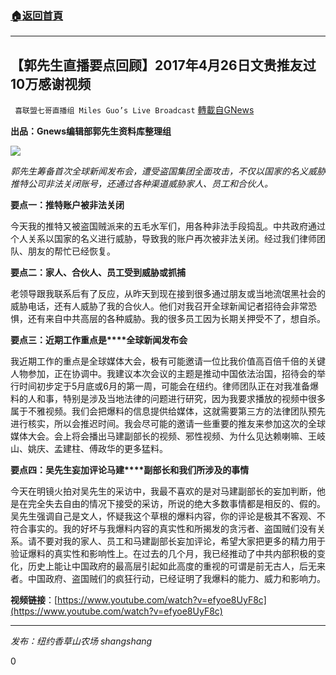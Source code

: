 ###  [:house:返回首頁](https://github.com/ourhimalayas/txt)
---

## 【郭先生直播要点回顾】2017年4月26日文贵推友过10万感谢视频
` 喜联盟七哥直播组 Miles Guo’s Live Broadcast` [轉載自GNews](https://gnews.org/zh-hans/1083932/)

**出品：Gnews编辑部郭先生资料库整理组**

![]()![](https://gnews.org/wp-content/uploads/2021/04/图片1-27.png)

*郭先生筹备首次全球新闻发布会，遭受盗国集团全面攻击，不仅以国家的名义威胁推特公司非法关闭账号，还通过各种渠道威胁家人、员工和合伙人。*

**要点一：推特账户被非法关闭**

今天我的推特又被盗国贼派来的五毛水军们，用各种非法手段捣乱。中共政府通过个人关系以国家的名义进行威胁，导致我的账户再次被非法关闭。经过我们律师团队、朋友的帮忙已经恢复。

**要点二：家人、合伙人、员工受到威胁或抓捕**

老领导跟我联系后有了反应，从昨天到现在接到很多通过朋友或当地流氓黑社会的威胁电话，还有人威胁了我的合伙人。他们对我召开全球新闻记者招待会非常恐惧，还有来自中共高层的各种威胁。我的很多员工因为长期关押受不了，想自杀。

**要点三：近期****工作重点****是****全球新闻发布会**

我近期工作的重点是全球媒体大会，极有可能邀请一位比我价值高百倍千倍的关键人物参加，正在协调中。我建议本次会议的主题是推动中国依法治国，招待会的举行时间初步定于5月底或6月的第一周，可能会在纽约。律师团队正在对我准备爆料的人和事，特别是涉及当地法律的问题进行研究，因为我要求播放的视频中很多属于不雅视频。我们会把爆料的信息提供给媒体，这就需要第三方的法律团队预先进行核实，所以会推迟时间。我会尽可能的邀请一些重要的推友来参加这次的全球媒体大会。会上将会播出马建副部长的视频、邪性视频、为什么见达赖喇嘛、王岐山、姚庆、孟建柱、傅政华的更多猛料。

**要点四：吴先生****妄加评论马****建****副部长和我们所涉及的事情**

今天在明镜火拍对吴先生的采访中，我最不喜欢的是对马建副部长的妄加判断，他是在完全失去自由的情况下接受的采访，所说的绝大多数事情都是相反的、假的。吴先生强调自己是文人，怀疑我这个草根的爆料内容，你的评论是极其不客观、不符合事实的。我的好坏与我爆料内容的真实性和所揭发的贪污者、盗国贼们没有关系。请不要对我的家人、员工和马建副部长妄加评论，希望大家把更多的精力用于验证爆料的真实性和影响性上。在过去的几个月，我已经推动了中共内部积极的变化，历史上能让中国政府的最高层引起如此高度的重视的可谓是前无古人，后无来者。中国政府、盗国贼们的疯狂行动，已经证明了我爆料的能力、威力和影响力。

**视频链接**：[https://www.youtube.com/watch?v=efyoe8UyF8c](https://www.youtube.com/watch?v=efyoe8UyF8c)

* * *

*发布：纽约香草山农场 shangshang*

0
